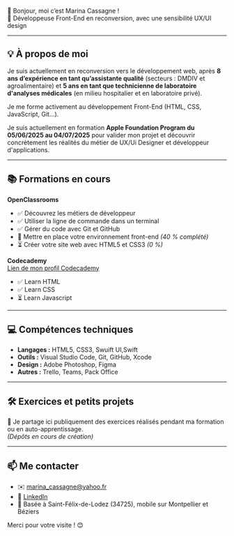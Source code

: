 👋 Bonjour, moi c’est Marina Cassagne !  
🎯 Développeuse Front-End en reconversion, avec une sensibilité UX/UI design  

---

## 💡 À propos de moi

Je suis actuellement en reconversion vers le développement web, après **8 ans d’expérience en tant qu’assistante qualité** (secteurs : DMDIV et agroalimentaire) et **5 ans en tant que technicienne de laboratoire d'analyses médicales** (en milieu hospitalier et en laboratoire privé).

Je me forme activement au développement Front-End (HTML, CSS, JavaScript, Git...).

Je suis actuellement en formation **Apple Foundation Program du 05/06/2025 au 04/07/2025** pour valider mon projet et découvrir concrètement les réalités du métier de UX/Ui Designer et développeur d'applications.  

---

## 📚 Formations en cours 
**OpenClassrooms**
- ✅ Découvrez les métiers de développeur  
- ✅ Utiliser la ligne de commande dans un terminal  
- ✅ Gérer du code avec Git et GitHub  
- 🔄 Mettre en place votre environnement front-end *(40 % complété)*  
- ⏳ Créer votre site web avec HTML5 et CSS3 *(0 %)*
  
**Codecademy**
<br>
<a href="https://www.codecademy.com/profiles/MarinaCassagne">Lien de mon profil Codecademy<a>
- ✅ Learn HTML
- ✅  Learn CSS
- ⏳ Learn Javascript
---

## 💻 Compétences techniques

- **Langages :** HTML5, CSS3, Swuift UI,Swift 
- **Outils :** Visual Studio Code, Git, GitHub, Xcode  
- **Design :** Adobe Photoshop, Figma  
- **Autres :** Trello, Teams, Pack Office

---

## 🛠️ Exercices et petits projets

📌 Je partage ici publiquement des exercices réalisés pendant ma formation ou en auto-apprentissage.  
*(Dépôts en cours de création)*

---

## 📫 Me contacter

- ✉️ marina_cassagne@yahoo.fr  
- 🔗 [LinkedIn](https://www.linkedin.com/in/marina-cassagne/)  
- 📍 Basée à Saint-Félix-de-Lodez (34725), mobile sur Montpellier et Béziers  

Merci pour votre visite ! 😊
